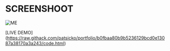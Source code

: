 # SCREENSHOOT

![ME](https://user-images.githubusercontent.com/63926982/175802775-f65a1a90-19de-4986-95a7-3d0647b0fd47.png)

[LIVE DEMO] (https://raw.githack.com/patsicko/portfolio/b0fbaa80b9b5236129bcd0e13087a38170a3a243/code.html)

